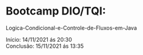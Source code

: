 # Bootcamp DIO/TQI:

Logica-Condicional-e-Controle-de-Fluxos-em-Java

Início: 14/11/2021 ás 20:30
<br>Conclusão: 15/11/2021 ás 13:35
